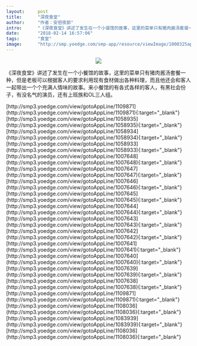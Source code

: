 ```yaml
---
layout:     post
title:      "深夜食堂"
author:     "作者：安倍夜郎"
intro:      "《深夜食堂》讲述了发生在一个小餐馆的故事，这里的菜单只有猪肉酱汤套餐一种，但是老板可以根据客人的要求利用现有食材做出各种料理，而且他还会和客人一起带出一个个充满人情味的故事。来小餐馆的有各式各样的客人，有黑社会份子，有没名气的演员，还有上班族和OL三人组。"
date:       "2018-02-14 16:57:06"
tags:       "食堂"
image:      "http://smp.yoedge.com/smp-app/resource/viewImage/1000325appline.png"
---
```

<div style="text-align: center">
<p><img src="http://smp.yoedge.com/smp-app/resource/viewImage/1000325appline.png"/></p>
</div>
<p class="post-meta">
<span>《深夜食堂》讲述了发生在一个小餐馆的故事，这里的菜单只有猪肉酱汤套餐一种，但是老板可以根据客人的要求利用现有食材做出各种料理，而且他还会和客人一起带出一个个充满人情味的故事。来小餐馆的有各式各样的客人，有黑社会份子，有没名气的演员，还有上班族和OL三人组。</span>
</p>
[http://smp3.yoedge.com/view/gotoAppLine/1109871](http://smp3.yoedge.com/view/gotoAppLine/1109871){:target="_blank"}
[http://smp3.yoedge.com/view/gotoAppLine/1058935](http://smp3.yoedge.com/view/gotoAppLine/1058935){:target="_blank"}
[http://smp3.yoedge.com/view/gotoAppLine/1058934](http://smp3.yoedge.com/view/gotoAppLine/1058934){:target="_blank"}
[http://smp3.yoedge.com/view/gotoAppLine/1058933](http://smp3.yoedge.com/view/gotoAppLine/1058933){:target="_blank"}
[http://smp3.yoedge.com/view/gotoAppLine/1007648](http://smp3.yoedge.com/view/gotoAppLine/1007648){:target="_blank"}
[http://smp3.yoedge.com/view/gotoAppLine/1007647](http://smp3.yoedge.com/view/gotoAppLine/1007647){:target="_blank"}
[http://smp3.yoedge.com/view/gotoAppLine/1007646](http://smp3.yoedge.com/view/gotoAppLine/1007646){:target="_blank"}
[http://smp3.yoedge.com/view/gotoAppLine/1007645](http://smp3.yoedge.com/view/gotoAppLine/1007645){:target="_blank"}
[http://smp3.yoedge.com/view/gotoAppLine/1007644](http://smp3.yoedge.com/view/gotoAppLine/1007644){:target="_blank"}
[http://smp3.yoedge.com/view/gotoAppLine/1007643](http://smp3.yoedge.com/view/gotoAppLine/1007643){:target="_blank"}
[http://smp3.yoedge.com/view/gotoAppLine/1007642](http://smp3.yoedge.com/view/gotoAppLine/1007642){:target="_blank"}
[http://smp3.yoedge.com/view/gotoAppLine/1007641](http://smp3.yoedge.com/view/gotoAppLine/1007641){:target="_blank"}
[http://smp3.yoedge.com/view/gotoAppLine/1007640](http://smp3.yoedge.com/view/gotoAppLine/1007640){:target="_blank"}
[http://smp3.yoedge.com/view/gotoAppLine/1007639](http://smp3.yoedge.com/view/gotoAppLine/1007639){:target="_blank"}
[http://smp3.yoedge.com/view/gotoAppLine/1007638](http://smp3.yoedge.com/view/gotoAppLine/1007638){:target="_blank"}
[http://smp3.yoedge.com/view/gotoAppLine/1109871](http://smp3.yoedge.com/view/gotoAppLine/1109871){:target="_blank"}
[http://smp3.yoedge.com/view/gotoAppLine/1108036](http://smp3.yoedge.com/view/gotoAppLine/1108036){:target="_blank"}
[http://smp3.yoedge.com/view/gotoAppLine/1083939](http://smp3.yoedge.com/view/gotoAppLine/1083939){:target="_blank"}
[http://smp3.yoedge.com/view/gotoAppLine/1108036](http://smp3.yoedge.com/view/gotoAppLine/1108036){:target="_blank"}


